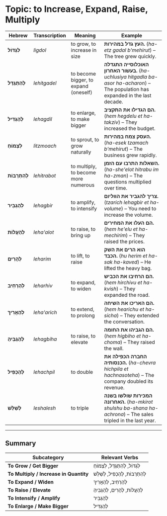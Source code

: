 # Topic: to Increase, Expand, Raise, Multiply

| **Hebrew**  | **Transcription**  | **Meaning**             | **Example** |  
|--------------------|-------------------|------------------------|------------|  
| **לִגְדּוֹל**      | *ligdol*          | to grow, to increase in size | **העץ גדל במהירות.** (*ha-etz gadal b'mehirut*) – The tree grew quickly. |  
| **לְהִתְגַּדֵּל**  | *lehitgadel*      | to become bigger, to expand (oneself) | **האוכלוסייה התגדלה בעשור האחרון.** (*ha-uchlusiya hitgadla ba-asor ha-acharon*) – The population has expanded in the last decade. |  
| **לְהַגְדִּיל**    | *lehagdil*        | to enlarge, to make bigger | **הם הגדילו את התקציב.** (*hem hegdelu et ha-takziv*) – They increased the budget. |  
| **לִצְמוֹחַ**      | *litzmoach*       | to sprout, to grow naturally | **העסק צמח במהירות.** (*ha-esek tzamach b'mehirut*) – The business grew rapidly. |  
| **לְהִתְרַבּוֹת**      | *lehitrabot*         | to multiply, to become more numerous | **השאלות התרבו עם הזמן.** (*ha-she'elot hitrabu im ha-zman*) – The questions multiplied over time. |  
| **לְהַגְבִּיר**    | *lehagbir*        | to amplify, to intensify | **צריך להגביר את הווליום.** (*tzarich lehagbir et ha-volume*) – You need to increase the volume. |  
| **לְהַעֲלוֹת**    | *leha'alot*       | to raise, to bring up | **הם העלו את המחירים.** (*hem he'elu et ha-mechirim*) – They raised the prices. |  
| **לְהָרִים**      | *leharim*         | to lift, to raise | **הוא הרים את השק הכבד.** (*hu herim et ha-sak ha-kaved*) – He lifted the heavy bag. |  
| **לְהַרְחִיב**    | *leharhiv*        | to expand, to widen | **הם הרחיבו את הכביש.** (*hem hirchivu et ha-kvish*) – They expanded the road. |  
| **לְהַאֲרִיךְ**    | *leha'arich*       | to extend, to prolong | **הם האריכו את השיחה.** (*hem hearichu et ha-sicha*) – They extended the conversation. |  
| **לְהַגְבִּיהַּ**  | *lehagbiha*       | to raise, to elevate | **הם הגביהו את החומה.** (*hem higbiho et ha-choma*) – They raised the wall. |  
| **לְהַכְפִּיל**    | *lehachpil*       | to double | **החברה הכפילה את הכנסותיה.** (*ha-chevra hichpila et hachnasoteha*) – The company doubled its revenue. |  
| **לְשַׁלֵּשׁ**     | *leshalesh*       | to triple | **המכירות שולשו בשנה האחרונה.** (*ha-mkirot shulshu ba-shana ha-achrona*) – The sales tripled in the last year. |  

---

## Summary  

| **Subcategory**        | **Relevant Verbs** |  
|------------------------|--------------------|  
| **To Grow / Get Bigger** | לִגְדּוֹל, לְהִתְגַּדֵּל, לִצְמוֹחַ |  
| **To Multiply / Increase in Quantity** | לְהִתְרַבּוֹת, לְהַכְפִּיל, לְשַׁלֵּשׁ |  
| **To Expand / Widen** | לְהַרְחִיב, לְהַאֲרִיךְ |  
| **To Raise / Elevate** | לְהַעֲלוֹת, לְהָרִים, לְהַגְבִּיהַּ |  
| **To Intensify / Amplify** | לְהַגְבִּיר |  
| **To Enlarge / Make Bigger** | לְהַגְדִּיל |  
